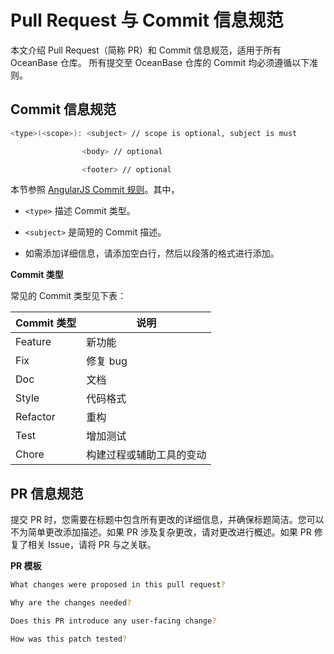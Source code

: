 Pull Request 与 Commit 信息规范 
===============================================

本文介绍 Pull Request（简称 PR）和 Commit 信息规范，适用于所有 OceanBase 仓库。 所有提交至 OceanBase 仓库的 Commit 均必须遵循以下准则。

Commit 信息规范 
--------------------------------

```bash
<type>(<scope>): <subject> // scope is optional, subject is must

                <body> // optional

                <footer> // optional
```

本节参照 [AngularJS Commit 规则](https://docs.google.com/document/d/1QrDFcIiPjSLDn3EL15IJygNPiHORgU1_OOAqWjiDU5Y/edit)。其中，

* `<type>` 描述 Commit 类型。

* `<subject>` 是简短的 Commit 描述。

* 如需添加详细信息，请添加空白行，然后以段落的格式进行添加。


**Commit 类型** 

常见的 Commit 类型见下表：

| Commit 类型 |      说明      |
|-----------|--------------|
| Feature   | 新功能          |
| Fix       | 修复 bug       |
| Doc       | 文档           |
| Style     | 代码格式         |
| Refactor  | 重构           |
| Test      | 增加测试         |
| Chore     | 构建过程或辅助工具的变动 |

PR 信息规范 
----------------------------

提交 PR 时，您需要在标题中包含所有更改的详细信息，并确保标题简洁。您可以不为简单更改添加描述。如果 PR 涉及复杂更改，请对更改进行概述。如果 PR 修复了相关 Issue，请将 PR 与之关联。

**PR 模板** 

```bash
What changes were proposed in this pull request?

Why are the changes needed?

Does this PR introduce any user-facing change?

How was this patch tested?
```

